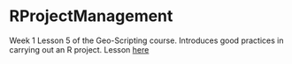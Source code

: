 RProjectManagement
==================

Week 1 Lesson 5 of the Geo-Scripting course. Introduces good practices in carrying out an R project.
Lesson [here](http://geoscripting-wur.github.io/RProjectManagement)
